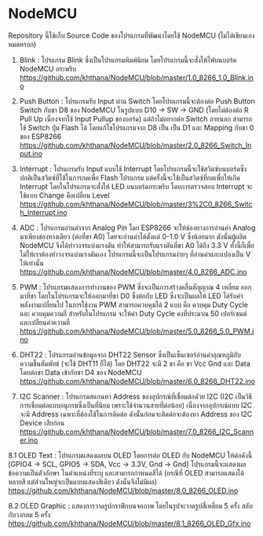 # NodeMCU

Repository นี้ใช้เก็บ Source Code ของโปรแกรมที่พัฒนาโดยใช้ NodeMCU (ไม่ได้เขียนเองหมดหรอก)

1. Blink : โปรแกรม Blink ซึ่งเป็นโปรแกรมพิมพ์นิยม โดยโปรแกรมนี้จะสั่งให้ไฟบนบอร์ด NodeMCU กระพริบ<br>
   https://github.com/khthana/NodeMCU/blob/master/1.0_8266_1.0_Blink.ino

2. Push Button : โปรแกรมรับ Input ผ่าน Switch โดยโปรแกรมนี้จะต้องต่อ Push Button Switch กับขา D8 ของ NodeMCU ในรูปแบบ D10 -> SW -> GND (โดยไม่ต้องต่อ R Pull Up เนื่องจากใช้ Input Pullup ของบอร์ด) แต่ถ้าไม่อยากต่อ Switch ภายนอก สามารถใช้ Switch ปุ่ม Flash ได้ โดยแก้ไขโปรแกรมจาก D8 เป็น เป็น D1 และ Mapping กับขา 0 ของ ESP8266<br>
   https://github.com/khthana/NodeMCU/blob/master/2.0_8266_Switch_Input.ino
   
3. Interrupt : โปรแกรมรับ Input แบบใช้ Interrupt โดยโปรแกรมนี้จะใช้สวิตซ์บนบอร์ดซึ่งปกติเป็นสวิตซ์ที่ใช้ในการกดเพื่อ Flash โปรแกรม แต่ครั้งนี้จะใช้เป็นสวิตซ์ที่กดเพื่อให้เกิด Interrupt โดยในโปรแกรมจะสั่งให้ LED บนบอร์ดกระพริบ โดยการตรวจสอบ Interrupt จะใช้แบบ Change คือเปลี่ยน Level <br>
   https://github.com/khthana/NodeMCU/blob/master/3%2C0_8266_Switch_Interrupt.ino
   
4. ADC : โปรแกรมอ่านค่าจาก Analog Pin โดย ESP8266 จะให้ช่องทางการอ่านค่า Analog มาเพียงช่องทางเดียว (ต่อที่ขา A0) โดยจะอ่านค่าได้ตั้งแต่ 0-1.0 V ซึ่งน้อยมาก ดังนั้นผู้ผลิต NodeMCU จึงได้ทำวงจรแบ่งแรงดัน ทำให้สามารถรับแรงดันที่ขา A0 ได้ถึง 3.3 V ทั้งนี้ก็เพื่อไม่ให้เราต้องทำวงจรแบ่งแรงดันเอง โปรแกรมนี้จะเป็นโปรแกรมง่ายๆ ที่อ่านค่าและแปลงเป็น V ให้เท่านั้น <br>
    https://github.com/khthana/NodeMCU/blob/master/4.0_8266_ADC.ino
    
5. PWM : โปรแกรมแสดงการทำงานของ PWM ซึ่งจะเป็นการสร้างคลื่นสัญญาณ 4 เหลี่ยม ออกมาที่ขา โดยในโปรแกรมจะให้ออกมาที่ขา D0 ซึ่งต่อกับ LED ซึ่งจะเป็นผลให้ LED ได้รับค่าพลังงานเปลี่ยนไป ในการใช้งาน PWM สามารถควบคุมได้ 2 แบบ คือ ควบคุม Duty Cycle และ ควบคุมความถี่ สำหรับในโปรแกรม จะให้ค่า Duty Cycle คงที่ประมาณ 50 เปอร์เซนต์ และเปลี่ยนค่าความถี่ <br>
    https://github.com/khthana/NodeMCU/blob/master/5.0_8266_5.0_PWM.ino

6. DHT22 : โปรแกรมอ่านข้อมูลจาก DHT22 Sensor ซึ่งเป็นเซ็นเซอร์อ่านค่าอุณหภูมิกับความชื้นสัมพัทธ์ (จะใช้ DHT11 ก็ได้) โดย DHT22 จะมี 2 ขา คือ ขา Vcc Gnd และ Data โดยต่อขา Data เข้ากับขา D4 ของ NodeMCU<br>
   https://github.com/khthana/NodeMCU/blob/master/6.0_8266_DHT22.ino
   
7. I2C Scanner : โปรแกรมสแกนหา Address ของอุปกรณ์ที่เชื่อมต่อดัวย I2C (I2C เป็นวิธีการเชื่อมต่อแบบอนุกรมซึ่งเป็นที่นิยม เพราะใช้จำนวนสายที่ต่อน้อย) เนื่องจากอุปกรณ์แบบ I2C จะมี Address เฉพาะที่ต้องใช้ในการติดต่อ ดังนั้นก่อนจะติดต่อจะต้องหา Address ของ I2C Device เสียก่อน <br>
   https://github.com/khthana/NodeMCU/blob/master/7.0_8266_I2C_Scanner.ino
   
8.1 OLED Text : โปรแกรมแสดงผลบน OLED โดยการต่อ OLED กับ NodeMCU ให้ต่อดังนี้ [GPIO4 -> SCL, GPIO5 -> SDA, Vcc -> 3.3V, Gnd -> Gnd] โปรแกรมนี้จะแสดงผลข้อความเป็นตัวอักษร ในตำแหน่งที่ระบุ และสามารถกำหนดสีได้ (กรณีที่ OLED สามารถแสดงได้หลายสี แต่ส่วนใหญ่จะเป็นแบบแสดงสีเดียว ดังนั้นจึงไม่มีผล) <br>
   https://github.com/khthana/NodeMCU/blob/master/8.0_8266_OLED.ino
 
8.2 OLED Graphic : แสดงการวาดรูปกราฟิกบนจอภาพ โดยในรูปจะวาดรูปสี่เหลี่ยม 5 ครั้ง สลับกับวงกลม 5 ครั้ง <br>
   https://github.com/khthana/NodeMCU/blob/master/8.1_8266_OLED_Gfx.ino

   
    
    


